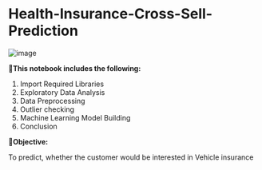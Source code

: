 # Health-Insurance-Cross-Sell-Prediction
![image](https://encrypted-tbn0.gstatic.com/images?q=tbn:ANd9GcS9T18itd17uvHUrZEGmQu5pTwaT4RM-1wX9aOSF0zCAg&s)

**📱This notebook includes the following:**

1. Import Required Libraries
2. Exploratory Data Analysis
3. Data Preprocessing
4. Outlier checking
5. Machine Learning Model Building
6. Conclusion
    
**📱Objective:**   
    
To predict, whether the customer would be interested in Vehicle insurance
